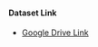#### Dataset Link

- [Google Drive Link](https://drive.google.com/drive/folders/1GrrxGBkURgVFawXb0Zfxxe4OVVnNSsp9)
